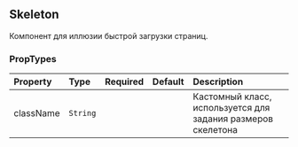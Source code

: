 ## Skeleton

Компонент для иллюзии быстрой загрузки страниц.

### PropTypes

| Property  | Type     | Required | Default | Description                                                  |
| :-------- | :------- | :------- | :------ | :----------------------------------------------------------- |
| className | `String` |          |         | Кастомный класс, используется для задания размеров скелетона |

